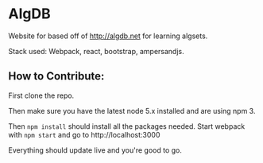 # AlgDB
Website for based off of http://algdb.net for learning algsets.

Stack used: Webpack, react, bootstrap, ampersandjs.


## How to Contribute:

First clone the repo.

Then make sure you have the latest node 5.x installed and are using npm 3.

Then `npm install` should install all the packages needed. Start webpack with `npm start` and go to http://localhost:3000

Everything should update live and you're good to go.
